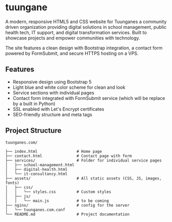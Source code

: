 # tuungane
A modern, responsive HTML5 and CSS website for Tuunganes a community driven organization providing digital solutions in school management, public health tech, IT support, and digital transformation services. Built to showcase projects and empower communities with technology.

The site features a clean design with Bootstrap integration, a contact form powered by FormSubmit, and secure HTTPS hosting on a VPS.
## Features
- Responsive design using Bootstrap 5
- Light blue and white color scheme for clean and look
- Service sections with individual pages
- Contact form integrated with FormSubmit service (which will be replace by a built in Python)
- SSL enabled with Let's Encrypt certificates
- SEO-friendly structure and meta tags

## Project Structure

```
tuunganes.com/

├── index.html                 # Home page
├── contact.html               # Contact page with form
├── services/                  # Folder for individual service pages
│   ├── school-management.html
│   ├── digital-health.html
│   └── it-consultancy.html
├── assets/                    # All static assets (CSS, JS, images, fonts)
│   ├── css/
│   │   └── styles.css         # Custom styles
│   ├── js/
│   │   └── main.js            # to be coming
├── nginx/                     # config for the server
│   └── tuunganes.com.conf
└── README.md                  # Project documentation
```